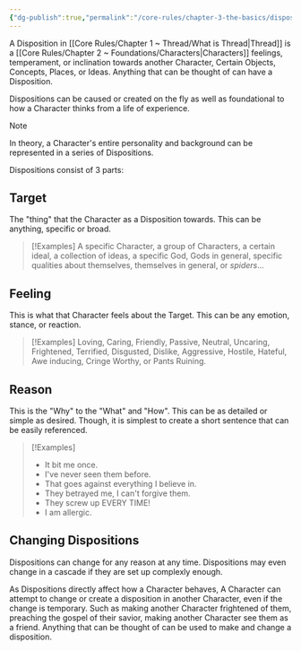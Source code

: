 ```yaml
---
{"dg-publish":true,"permalink":"/core-rules/chapter-3-the-basics/dispositions/"}
---
```


A Disposition in [[Core Rules/Chapter 1 ~ Thread/What is Thread\|Thread]] is a [[Core Rules/Chapter 2 ~ Foundations/Characters\|Characters]] feelings, temperament, or inclination towards another Character, Certain Objects, Concepts, Places, or Ideas. Anything that can be thought of can have a Disposition.

Dispositions can be caused or created on the fly as well as foundational to how a Character thinks from a life of experience.
>[!note]
>In theory, a Character's entire personality and background can be represented in a series of Dispositions.

Dispositions consist of 3 parts:
## Target
The "thing" that the Character as a Disposition towards. This can be anything, specific or broad. 
>[!Examples]
>A specific Character, a group of Characters, a certain ideal, a collection of ideas, a specific God, Gods in general, specific qualities about themselves, themselves in general, or *spiders*...
## Feeling
This is what that Character feels about the Target. This can be any emotion, stance, or reaction.
>[!Examples]
>Loving, Caring, Friendly, Passive, Neutral, Uncaring, Frightened, Terrified, Disgusted, Dislike, Aggressive, Hostile, Hateful, Awe inducing, Cringe Worthy, or Pants Ruining.
## Reason
This is the "Why" to the "What" and "How". This can be as detailed or simple as desired. Though, it is simplest to create a short sentence that can be easily referenced.
>[!Examples]
>- It bit me once.
>- I've never seen them before.
>- That goes against everything I believe in.
>- They betrayed me, I can't forgive them.
>- They screw up EVERY TIME!
>- I am allergic.

## Changing Dispositions
Dispositions can change for any reason at any time. Dispositions may even change in a cascade if they are set up complexly enough.

As Dispositions directly affect how a Character behaves, A Character can attempt to change or create a disposition in another Character, even if the change is temporary. Such as making another Character frightened of them, preaching the gospel of their savior, making another Character see them as a friend. Anything that can be thought of can be used to make and change a disposition.